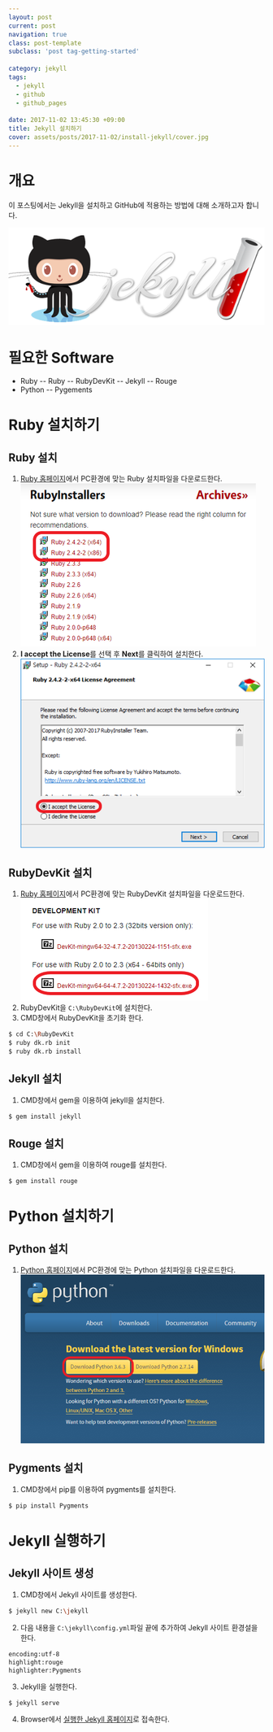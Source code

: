 ```yaml
---
layout: post
current: post
navigation: true
class: post-template
subclass: 'post tag-getting-started'

category: jekyll
tags:
  - jekyll
  - github
  - github_pages

date: 2017-11-02 13:45:30 +09:00
title: Jekyll 설치하기
cover: assets/posts/2017-11-02/install-jekyll/cover.jpg
---
```


# 개요
이 포스팅에서는 Jekyll을 설치하고 GitHub에 적용하는 방법에 대해 소개하고자 합니다.

![github-jekyll-logo](/assets/posts/2017-11-02/install-jekyll/github-jekyll-logo.png)

# 필요한 Software
- Ruby
-- Ruby
-- RubyDevKit
-- Jekyll
-- Rouge
- Python
-- Pygements

# Ruby 설치하기
## Ruby 설치
1. [Ruby 홈페이지](https://rubyinstaller.org/downloads)에서 PC환경에 맞는 Ruby 설치파일을 다운로드한다.
![ruby-download](/assets/posts/2017-11-02/install-jekyll/ruby-download.png)
2. **I accept the License**를 선택 후 **Next**를 클릭하여 설치한다.
![ruby-install](/assets/posts/2017-11-02/install-jekyll/ruby-install.png)

## RubyDevKit 설치
1. [Ruby 홈페이지](https://rubyinstaller.org/downloads)에서 PC환경에 맞는 RubyDevKit 설치파일을 다운로드한다.
![rubydevkit-download](/assets/posts/2017-11-02/install-jekyll/rubydevkit-download.png)
2. RubyDevKit을 `C:\RubyDevKit`에 설치한다.
3. CMD창에서 RubyDevKit을 초기화 한다.
```bash
$ cd C:\RubyDevKit
$ ruby dk.rb init
$ ruby dk.rb install
```

## Jekyll 설치
1. CMD창에서 gem을 이용하여 jekyll을 설치한다.
```bash
$ gem install jekyll
```

## Rouge 설치
1. CMD창에서 gem을 이용하여 rouge를 설치한다.
```bash
$ gem install rouge
```

# Python 설치하기
## Python 설치
1. [Python 홈페이지](https://www.python.org/downloads)에서 PC환경에 맞는 Python 설치파일을 다운로드한다.
![python-download](/assets/posts/2017-11-02/install-jekyll/python-download.png)

## Pygments 설치
1. CMD창에서 pip를 이용하여 pygments를 설치한다.
```bash
$ pip install Pygments
```

# Jekyll 실행하기
## Jekyll 사이트 생성
1. CMD창에서 Jekyll 사이트를 생성한다.
```bash
$ jekyll new C:\jekyll
```
2. 다음 내용을 `C:\jekyll\config.yml`파일 끝에 추가하여 Jekyll 사이트 환경설을 한다.
```
encoding:utf-8
highlight:rouge
highlighter:Pygments
```
3. Jekyll을 실행한다.
```bash
$ jekyll serve
```
4. Browser에서 [실행한 Jekyll 홈페이지](http://127.0.0.1:4000/)로 접속한다.